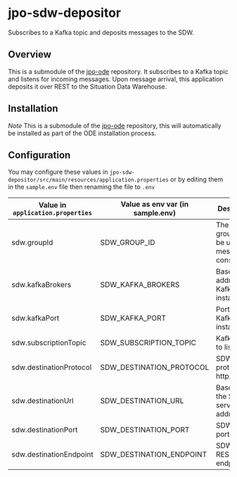 # jpo-sdw-depositor

Subscribes to a Kafka topic and deposits messages to the SDW.

## Overview

This is a submodule of the [jpo-ode](https://github.com/usdot-jpo-ode/jpo-ode) repository. It subscribes to a Kafka topic and listens for incoming messages. Upon message arrival, this application deposits it over REST to the Situation Data Warehouse.

## Installation

*Note* This is a submodule of the [jpo-ode](https://github.com/usdot-jpo-ode/jpo-ode) repository, this will automatically be installed as part of the ODE installation process.

## Configuration

You may configure these values in `jpo-sdw-depositor/src/main/resources/application.properties` or by editing them in the `sample.env` file then renaming the file to `.env`

| Value in `application.properties` | Value as env var (in sample.env) | Description                                           | Example Value               |
|-----------------------------------|----------------------------------|-------------------------------------------------------|-----------------------------|
| sdw.groupId                       | SDW_GROUP_ID                     | The Kafka group id to be used for message consumption | usdot.jpo.sdw               |
| sdw.kafkaBrokers                  | SDW_KAFKA_BROKERS                | Base IP address of Kafka instance                     | $DOCKER_HOST_IP             |
| sdw.kafkaPort                     | SDW_KAFKA_PORT                   | Port of the Kafka instance                            | 9092                        |
| sdw.subscriptionTopic             | SDW_SUBSCRIPTION_TOPIC           | Kafka topic to listen to                              | topic.J2735TimBroadcastJson |
| sdw.destinationProtocol           | SDW_DESTINATION_PROTOCOL         | SDW server protocol: http/https                       | https                       |
| sdw.destinationUrl                | SDW_DESTINATION_URL              | Base path of the SDW server address                   | 127.0.0.1                   |
| sdw.destinationPort               | SDW_DESTINATION_PORT             | SDW server port                                       | 80                          |
| sdw.destinationEndpoint           | SDW_DESTINATION_ENDPOINT         | SDW server REST endpoint                              | /deposit                    |